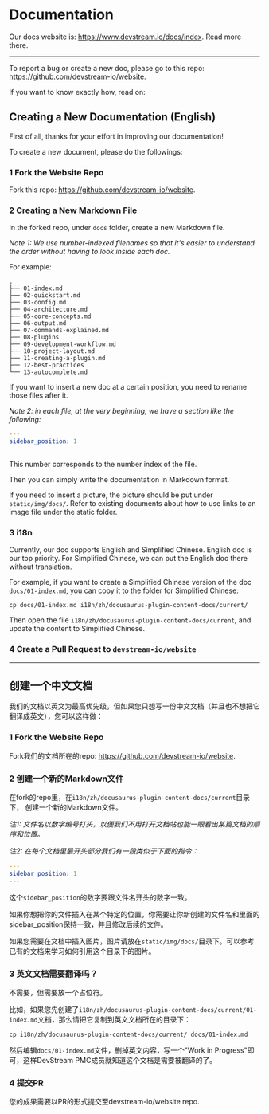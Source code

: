 # Documentation

Our docs website is: https://www.devstream.io/docs/index. Read more there.

---

To report a bug or create a new doc, please go to this repo: https://github.com/devstream-io/website.

If you want to know exactly how, read on:

## Creating a New Documentation (English)

First of all, thanks for your effort in improving our documentation!

To create a new document, please do the followings:

### 1 Fork the Website Repo

Fork this repo: https://github.com/devstream-io/website.

### 2 Creating a New Markdown File

In the forked repo, under `docs` folder, create a new Markdown file.

_Note 1: We use number-indexed filenames so that it's easier to understand the order without having to look inside each doc._

 For example:

```shell
.
├── 01-index.md
├── 02-quickstart.md
├── 03-config.md
├── 04-architecture.md
├── 05-core-concepts.md
├── 06-output.md
├── 07-commands-explained.md
├── 08-plugins
├── 09-development-workflow.md
├── 10-project-layout.md
├── 11-creating-a-plugin.md
├── 12-best-practices
└── 13-autocomplete.md
```

If you want to insert a new doc at a certain position, you need to rename those files after it.

_Note 2: in each file, at the very beginning, we have a section like the following:_

```yaml
---
sidebar_position: 1
---
```

This number corresponds to the number index of the file.

Then you can simply write the documentation in Markdown format. 

If you need to insert a picture, the picture should be put under `static/img/docs/`. Refer to existing documents about how to use links to an image file under the static folder.

### 3 i18n

Currently, our doc supports English and Simplified Chinese. English doc is our top priority. For Simplified Chinese, we can put the English doc there without translation.

For example, if you want to create a Simplified Chinese version of the doc `docs/01-index.md`, you can copy it to the folder for Simplified Chinese:

```shell
cp docs/01-index.md i18n/zh/docusaurus-plugin-content-docs/current/
```

Then open the file `i18n/zh/docusaurus-plugin-content-docs/current`, and update the content to Simplified Chinese.

### 4 Create a Pull Request to `devstream-io/website`

---

## 创建一个中文文档

我们的文档以英文为最高优先级，但如果您只想写一份中文文档（并且也不想把它翻译成英文），您可以这样做：

### 1 Fork the Website Repo

Fork我们的文档所在的repo: https://github.com/devstream-io/website.

### 2 创建一个新的Markdown文件

在fork的repo里，在`i18n/zh/docusaurus-plugin-content-docs/current`目录下，
创建一个新的Markdown文件。

_注1: 文件名以数字编号打头，以便我们不用打开文档站也能一眼看出某篇文档的顺序和位置。_

_注2: 在每个文档里最开头部分我们有一段类似于下面的指令：_

```yaml
---
sidebar_position: 1
---
```

这个`sidebar_position`的数字要跟文件名开头的数字一致。

如果你想把你的文件插入在某个特定的位置，你需要让你新创建的文件名和里面的sidebar_position保持一致，并且修改后续的文件。

如果您需要在文档中插入图片，图片请放在`static/img/docs/`目录下。可以参考已有的文档来学习如何引用这个目录下的图片。

### 3 英文文档需要翻译吗？

不需要，但需要放一个占位符。

比如，如果您先创建了`i18n/zh/docusaurus-plugin-content-docs/current/01-index.md`文档，那么请把它复制到英文文档所在的目录下：

```shell
cp i18n/zh/docusaurus-plugin-content-docs/current/ docs/01-index.md
```

然后编辑`docs/01-index.md`文件，删掉英文内容，写一个"Work in Progress"即可，这样DevStream PMC成员就知道这个文档是需要被翻译的了。

### 4 提交PR

您的成果需要以PR的形式提交至devstream-io/website repo.
